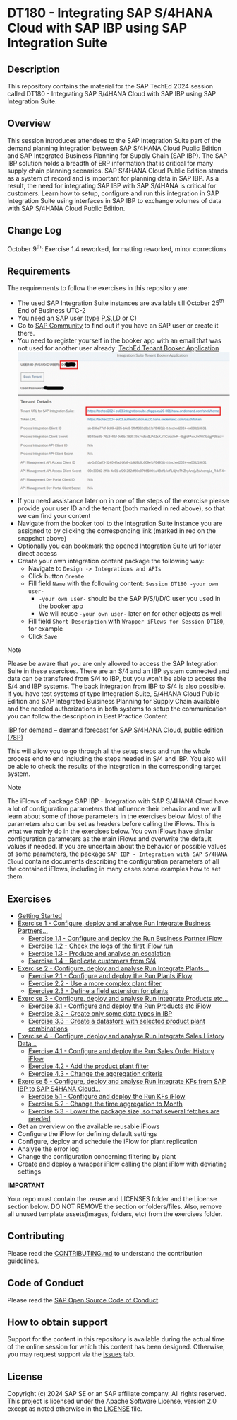 # DT180 - Integrating SAP S/4HANA Cloud with SAP IBP using SAP Integration Suite

## Description

This repository contains the material for the SAP TechEd 2024 session called DT180 - Integrating SAP S/4HANA Cloud with SAP IBP using SAP Integration Suite.  

## Overview

This session introduces attendees to the SAP Integration Suite part of the demand planning integration between SAP S/4HANA Cloud Public Edition and SAP Integrated Business Planning for Supply Chain (SAP IBP).
The SAP IBP solution holds a breadth of ERP information that is critical for many supply chain planning scenarios. SAP S/4HANA Cloud Public Edition stands as a system of record and is important for planning data in SAP IBP. As a result, the need for integrating SAP IBP with SAP S/4HANA is critical for customers. Learn how to setup, configure and run this integration in SAP Integration Suite using interfaces in SAP IBP to exchange volumes of data with SAP S/4HANA Cloud Public Edition.

## Change Log
October 9<sup>th</sup>: Exercise 1.4 reworked, formatting reworked, minor corrections

## Requirements

The requirements to follow the exercises in this repository are:
- The used SAP Integration Suite instances are available till October 25<sup>th</sup> End of Business UTC-2
- You need an SAP user (type P,S,I,D or C)
- Go to [SAP Community](https://community.sap.com/) to find out if you have an SAP user or create it there.
- You need to register yourself in the booker app with an email that was not used for another user already: [TechEd Tenant Booker Application](https://techedtenantbookerapplication-ad5b9d48b.dispatcher.hana.ondemand.com/index.html)
<br>![](/images/SessionDT180TenantBooker.gif)
- If you need assistance later on in one of the steps of the exercise please provide your user ID and the tenant (both marked in red above), so that we can find your content
- Navigate from the booker tool to the Integration Suite instance you are assigned to by clicking the corresponding link (marked in red on the snapshot above)
- Optionally you can bookmark the opened Integration Suite url for later direct access
- Create your own integration content package the following way:
  - Navigate to `Design -> Integrations and APIs`
  - Click button `Create`
  - Fill field `Name` with the following content: `Session DT180 -your own user-`
      - `-your own user-` should be the SAP P/S/I/D/C user you used in the booker app
      - We will reuse `-your own user-` later on for other objects as well
  - Fill field `Short Description` with `Wrapper iFlows for Session DT180`, for example
  - Click `Save`
 
> [!NOTE]
> Please be aware that you are only allowed to access the SAP Integration Suite in these exercises. There are an S/4 and an IBP system connected and data can be transfered from S/4 to IBP, but you won't be able to access the S/4 and IBP systems. The back integration from IBP to S/4 is also possible.
If you have test systems of type Integration Suite, S/4HANA Cloud Public Edition and SAP Integrated Buisiness Planning for Supply Chain available and the needed authorizations in both systems to setup the communication you can follow the description in Best Practice Content 

[IBP for demand – demand forecast for SAP S/4HANA Cloud, public edition (78P)](https://me.sap.com/processnavigator/SolS/EARL_SolS-034/2408/SolP/78P)

This will allow you to go through all the setup steps and run the whole process end to end including the steps needed in S/4 and IBP. You also will be able to check the results of the integration in the corresponding target system.

> [!NOTE]
> The iFlows of package SAP IBP - Integration with SAP S/4HANA Cloud have a lot of configuration parameters that influence their behavior and we will learn about some of those parameters in the exercises below. Most of the parameters also can be set as headers before calling the iFlows. This is what we mainly do in the exercises below. You own iFlows have similar configuration parameters as the main iFlows and overwrite the default values if needed. If you are uncertain about the behavior or possible values of some parameters, the package `SAP IBP - Integration with SAP S/4HANA Cloud` contains documents describing the configuration parameters of all the contained iFlows, including in many cases some examples how to set them.

## Exercises

- [Getting Started](exercises/ex0/)
- [Exercise 1 - Configure, deploy and analyse Run Integrate Business Partners...](exercises/ex1/)
    - [Exercise 1.1 - Configure and deploy the Run Business Partner iFlow](exercises/ex1#exercise-11-configure-and-deploy-the-run-business-partner-iflow)
    - [Exercise 1.2 - Check the logs of the first iFlow run](exercises/ex1#exercise-12-check-the-logs-of-the-first-iflow-run)
    - [Exercise 1.3 - Produce and analyse an escalation](exercises/ex1#exercise-13-produce-and-analyse-an-escalation)
    - [Exercise 1.4 - Replicate customers from S/4](exercises/ex1#exercise-14-replicate-customers-from-s4)
- [Exercise 2 - Configure, deploy and analyse Run Integrate Plants...](exercises/ex2/)
    - [Exercise 2.1 - Configure and deploy the Run Plants iFlow](exercises/ex2#exercise-21-configure-and-deploy-the-run-plants-iflow)
    - [Exercise 2.2 - Use a more complex plant filter](exercises/ex2#exercise-22-use-a-more-complex-plant-filter)
    - [Exercise 2.3 - Define a field extension for plants](exercises/ex2#exercise-23-define-a-field-extension-for-plants)
- [Exercise 3 - Configure, deploy and analyse Run Integrate Products etc...](exercises/ex3/)
    - [Exercise 3.1 - Configure and deploy the Run Products etc iFlow](exercises/ex3#exercise-31-configure-and-deploy-the-run-products-etc-iflow)
    - [Exercise 3.2 - Create only some data types in IBP](exercises/ex3#exercise-32-create-only-some-data-types-in-ibp)
    - [Exercise 3.3 - Create a datastore with selected product plant combinations](exercises/ex3#exercise-33-create-a-datastore-with-selected-product-plant-combinations)
- [Exercise 4 - Configure, deploy and analyse Run Integrate Sales History Data...](exercises/ex4/)
    - [Exercise 4.1 - Configure and deploy the Run Sales Order History iFlow](exercises/ex4#exercise-41-configure-and-deploy-the-run-sales-order-history-iflow)
    - [Exercise 4.2 - Add the product plant filter](exercises/ex4#exercise-42-add-the-product-plant-filter)
    - [Exercise 4.3 - Change the aggregation criteria](exercises/ex4#exercise-43-change-the-aggregation-criteria)
- [Exercise 5 - Configure, deploy and analyse Run Integrate KFs from SAP IBP to SAP S4HANA Cloud...](exercises/ex5/)
    - [Exercise 5.1 - Configure and deploy the Run KFs iFlow](exercises/ex5exercise-51-configure-and-deploy-the-run-kfs-iflow)
    - [Exercise 5.2 - Change the time aggregation to Month](exercises/ex5#exercise-52-change-the-time-aggregation-to-month)
    - [Exercise 5.3 - Lower the package size, so that several fetches are needed](exercises/ex5#exercise-53-lower-the-package-size-so-that-several-fetches-are-needed)
- Get an overview on the available reusable iFlows
- Configure the iFlow for defining default settings
- Configure, deploy and schedule the iFlow for plant replication
- Analyse the error log
- Change the configuration concerning filtering by plant
- Create and deploy a wrapper iFlow calling the plant iFlow with deviating settings
  

**IMPORTANT**

Your repo must contain the .reuse and LICENSES folder and the License section below. DO NOT REMOVE the section or folders/files. Also, remove all unused template assets(images, folders, etc) from the exercises folder. 

## Contributing
Please read the [CONTRIBUTING.md](./CONTRIBUTING.md) to understand the contribution guidelines.

## Code of Conduct
Please read the [SAP Open Source Code of Conduct](https://github.com/SAP-samples/.github/blob/main/CODE_OF_CONDUCT.md).

## How to obtain support

Support for the content in this repository is available during the actual time of the online session for which this content has been designed. Otherwise, you may request support via the [Issues](../../issues) tab.

## License
Copyright (c) 2024 SAP SE or an SAP affiliate company. All rights reserved. This project is licensed under the Apache Software License, version 2.0 except as noted otherwise in the [LICENSE](LICENSES/Apache-2.0.txt) file.
